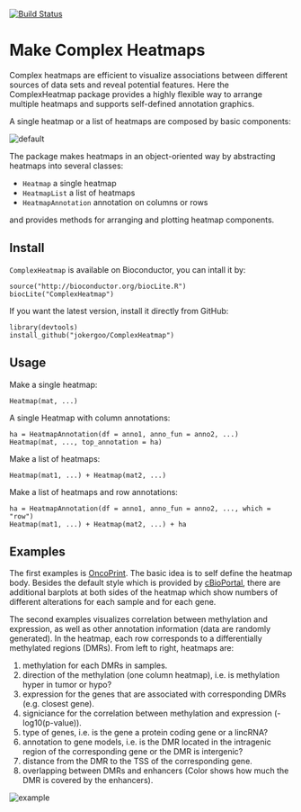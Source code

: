 [![Build Status](https://travis-ci.org/jokergoo/ComplexHeatmap.svg)](https://travis-ci.org/jokergoo/ComplexHeatmap)

Make Complex Heatmaps
=========================

Complex heatmaps are efficient to visualize associations between different sources of data sets and reveal potential features. Here the ComplexHeatmap package provides a highly flexible way to arrange multiple heatmaps and supports self-defined annotation graphics.

A single heatmap or a list of heatmaps are composed by basic components:

![default](https://cloud.githubusercontent.com/assets/449218/6541828/75c77f8a-c4e5-11e4-80af-6ebb5e649898.png)

The package makes heatmaps in an object-oriented way by abstracting heatmaps into several classes:

- `Heatmap` a single heatmap
- `HeatmapList` a list of heatmaps
- `HeatmapAnnotation` annotation on columns or rows

and provides methods for arranging and plotting heatmap components.

## Install

`ComplexHeatmap` is available on Bioconductor, you can intall it by:

```{r}
source("http://bioconductor.org/biocLite.R")
biocLite("ComplexHeatmap")
```

If you want the latest version, install it directly from GitHub:

```{r}
library(devtools)
install_github("jokergoo/ComplexHeatmap")
```

## Usage

Make a single heatmap:

```{r}
Heatmap(mat, ...)
```

A single Heatmap with column annotations:

```{r}
ha = HeatmapAnnotation(df = anno1, anno_fun = anno2, ...)
Heatmap(mat, ..., top_annotation = ha)
```

Make a list of heatmaps:

```{r}
Heatmap(mat1, ...) + Heatmap(mat2, ...)
```

Make a list of heatmaps and row annotations:

```{r}
ha = HeatmapAnnotation(df = anno1, anno_fun = anno2, ..., which = "row")
Heatmap(mat1, ...) + Heatmap(mat2, ...) + ha
```

## Examples


The first examples is <a href="http://www.cbioportal.org/faq.jsp#what-are-oncoprints">OncoPrint</a>.
The basic idea is to self define the heatmap body. Besides the default style which is 
provided by <a href="http://www.cbioportal.org/index.do">cBioPortal</a>, there are
additional barplots at both sides of the heatmap which show numbers of different alterations for
each sample and for each gene.

The second examples visualizes correlation between methylation and expression, as well as other annotation information (data are randomly generated). In the heatmap, each row corresponds to a differentially methylated regions (DMRs). 
From left to right, heatmaps are:

1. methylation for each DMRs in samples.
2. direction of the methylation (one column heatmap), i.e. is methylation hyper in tumor or hypo?
3. expression for the genes that are associated with corresponding DMRs (e.g. closest gene).
4. signiciance for the correlation between methylation and expression (-log10(p-value)).
5. type of genes, i.e. is the gene a protein coding gene or a lincRNA?
6. annotation to gene models, i.e. is the DMR located in the intragenic region of the corresponding gene or the DMR is intergenic?
7. distance from the DMR to the TSS of the corresponding gene.
8. overlapping between DMRs and enhancers (Color shows how much the DMR is covered by the enhancers).

![example](https://cloud.githubusercontent.com/assets/449218/6862097/1bc46436-d443-11e4-91f5-431bc9210c80.png)
